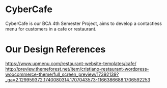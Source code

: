 # CyberCafe
CyberCafe is our BCA 4th Semester Project, aims to develop a contactless menu for customers in a cafe or restaurant.

# Our Design References
https://www.upmenu.com/restaurant-website-templates/cafe/
http://preview.themeforest.net/item/cristiano-restaurant-wordpress-woocommerce-theme/full_screen_preview/17392139?_ga=2.129959372.1740080314.1707043573-1166386688.1706592253